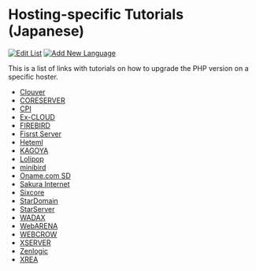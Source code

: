 # Hosting-specific Tutorials (Japanese)

[![Edit List](https://img.shields.io/badge/Edit_List--green.svg?style=social)](https://github.com/wp-core-php/servehappy-resources/edit/master/tutorials/hosting-specific/tutorials-ja.md)
[![Add New Language](https://img.shields.io/badge/Add_New_Language--green.svg?style=social)](https://github.com/wp-core-php/servehappy-resources/new/master/tutorials/hosting-specific)

This is a list of links with tutorials on how to upgrade the PHP version on a specific hoster.

* [Clouver](http://www.clouver.jp/support/man/homepage_program_php_ver.php)
* [CORESERVER](https://www.coreserver.jp/support/faq/php-fast-cgi.php)
* [CPI](http://acesr.document.secure.ne.jp/tools/php/)
* [Ex-CLOUD](https://ex-cloud.jp/support/question/g-779)
* [FIREBIRD](http://www.firebird.jp/support/man/homepage_program_php_ver.php)
* [Fisrst Server](http://support.fsv.jp/manual/php/basic/type.html)
* [Heteml](https://heteml.jp/support/manual/php5/)
* [KAGOYA](http://support.kagoya.jp/kir/manual/php_version/change.html)
* [Lolipop](https://lolipop.jp/manual/user/php-setting/)
* [minibird](http://www.minibird.jp/man/homepage_program_php_ver.php)
* [Oname.com SD](https://help.onamae.com/app/answers/detail/a_id/009103)
* [Sakura Internet](https://help.sakura.ad.jp/hc/ja/articles/115000135681)
* [Sixcore](http://www.sixcore.ne.jp/dedicated/man/program_php_ver.php)
* [StarDomain](http://www.star-domain.jp/man/homepage_program_php_ver.php)
* [StarServer](https://www.star.ne.jp/manual/homepage_php_ver.php)
* [WADAX](https://www.wadax.ne.jp/support/manual/shared/multi_php.html)
* [WebARENA](http://faq.nttpc.co.jp/faq/show/12530?site_domain=suitex)
* [WEBCROW](http://www.webcrow.jp/support/man/homepage_program_php_ver.php)
* [XSERVER](https://www.xserver.ne.jp/manual/man_program_php_ver.php)
* [Zenlogic](https://zenlogic.jp/support/manual/web/php.html)
* [XREA](https://www.xrea.com/spec/#specCgi)
